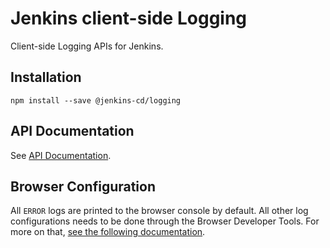 # Jenkins client-side Logging

Client-side Logging APIs for Jenkins.
 
## Installation

```
npm install --save @jenkins-cd/logging
```

## API Documentation

See [API Documentation](https://tfennelly.github.io/jenkins-js-logging/).

## Browser Configuration

All `ERROR` logs are printed to the browser console by default. All other log configurations needs to be done through the Browser Developer Tools. For more on that, [see the following documentation](https://tfennelly.github.io/jenkins-js-logging/index.html#browser-config).